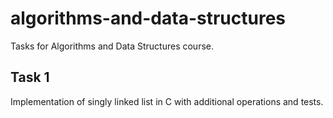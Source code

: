 # algorithms-and-data-structures
Tasks for Algorithms and Data Structures course.
## Task 1
Implementation of singly linked list in C with additional operations and tests.

